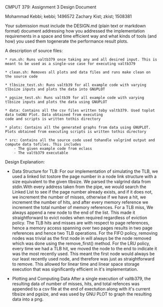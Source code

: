CMPUT 379: Assignment 3 Design Document

Mohammad Kebbi; kebbi; 1496572 Zachary Kist; zkist; 1508381

Your submission must include the DESIGN.md (plain text or markdown format) document addressing how you addressed the
implementation requirements in a space and time efficient way and what kinds of tools (and how) you used them togenerate
the performance result plots.

A description of source files:

    * run.sh: Runs valtb379 once taking any and all desired input. This is meant to be used as a single-use case for executing valtb379
    
    * clean.sh: Removes all plots and data files and runs make clean on the source code
    
    * tlbsize_test.sh: Runs valtb39 for all example code with varying tlbsize inputs and plots the data into GNUPLOT

    * pgsize_test.sh: Runs valtb39 for all example code with varying tlbsize inputs and plots the data using GNUPLOT

    * data: Contains all the csv files written toby valtb379. Used toplot data toGNU Plot. Data obtained from executing
    code and scripts is written tothis directory

    * plots: Contains all the generated graphs from data using GNUPLOT. Plots obtained from executing scripts is written tothis directory

    * src: Contains all the source code used tohandle valgrind output and compute data tofiles. This includes
        - The given example code from eclass
        - The valtb379 executable


Design Explanation:

* Data Structure for TLB:
For our implementation of simulating the TLB, we used a linked list tostore the page number in a node link structure with a size equivalent to the given tlbsize. We parsed the valgrind data from stdin.With every address taken from the pipe, we would search the Linked List to see if the page number already exists, and if it does not, we increment the number of misses, otherwise if we have a hit, we increment the number of hits, and after every memory reference we increment the total number of memory references. For a TLB miss, We always append a new node to the end of the list. This made it straightforward to evict nodes when required regardless of eviction policy. The TLB hits and misses are with respect to page references, hence a memory access spanning over two pages results in two page references and hence two TLB operations.
For the FIFO policy, removing nodes was trivial as the first node in will always be the node removed which was done using the remove_first() method. For the LRU policy, every time we had a TLB hit, we moved the node to the end to indicate it was the most recently used. This meant the first node would always be our least recently used node, and therefore was just as straightforward to remove. This allowed for linear time and linear space storage execution that was significantly efficient in it's implementation.

* Plotting and Computing Data
After a single execution of valtb379, the resulting data of number of misses, hits, and total refences was appended to a csv file at the end of exectution along with it's current tlbsize and pgsize, and was used by GNU PLOT to graph the resulting data into a png.
